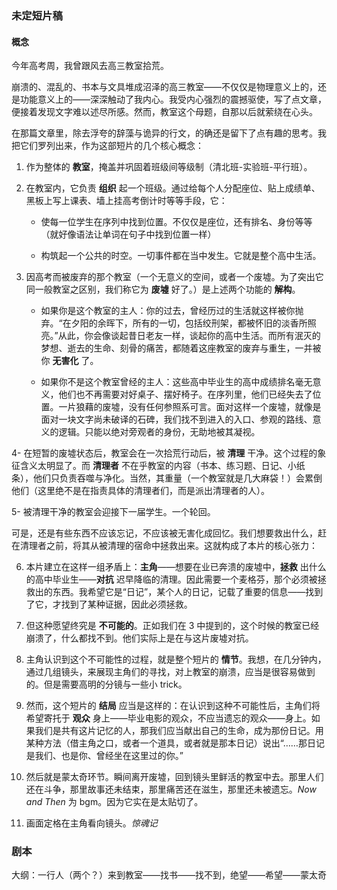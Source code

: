### 未定短片稿

#### 概念

今年高考周，我曾跟风去高三教室拾荒。

崩溃的、混乱的、书本与文具堆成沼泽的高三教室——不仅仅是物理意义上的，还是功能意义上的——深深触动了我内心。我受内心强烈的震撼驱使，写了点文章，便接着发现文字难以述尽所感。然而，教室这个母题，自那以后就萦绕在心头。

在那篇文章里，除去浮夸的辞藻与诡异的行文，的确还是留下了点有趣的思考。我把它们罗列出来，作为这部短片的几个核心概念：

1. 作为整体的 **教室**，掩盖并巩固着班级间等级制（清北班-实验班-平行班）。

2. 在教室内，它负责 **组织** 起一个班级。通过给每个人分配座位、贴上成绩单、黑板上写上课表、墙上挂高考倒计时等等手段，它：
   
   - 使每一位学生在序列中找到位置。不仅仅是座位，还有排名、身份等等（就好像语法让单词在句子中找到位置一样）
   
   - 构筑起一个公共的时空。一切事件都在当中发生。它就是整个高中生活。

3. 因高考而被废弃的那个教室（一个无意义的空间，或者一个废墟。为了突出它同一般教室之区别，我们称它为 **废墟** 好了。）是上述两个功能的 **解构**。
   
   - 如果你是这个教室的主人：你的过去，曾经历过的生活就这样被你抛弃。“在夕阳的余晖下，所有的一切，包括绞刑架，都被怀旧的淡香所照亮。”从此，你会像谈起昔日老友一样，谈起你的高中生活。而所有泯灭的梦想、逝去的生命、刻骨的痛苦，都随着这座教室的废弃与重生，一并被你 **无害化** 了。
   
   - 如果你不是这个教室曾经的主人：这些高中毕业生的高中成绩排名毫无意义，他们也不再需要对好桌子、摆好椅子。在序列里，他们已经失去了位置。一片狼藉的废墟，没有任何参照系可言。面对这样一个废墟，就像是面对一块文字尚未破译的石碑，我们找不到进入的入口、参观的路线、意义的逻辑。只能以绝对旁观者的身份，无助地被其凝视。

4- 在短暂的废墟状态后，教室会在一次拾荒行动后，被 **清理** 干净。这个过程的象征含义太明显了。而 **清理者** 不在乎教室的内容（书本、练习题、日记、小纸条），他们只负责吞噬与净化。当然，其重量（一个教室就是几大麻袋！）会累倒他们（这里绝不是在指责具体的清理者们，而是派出清理者的人）。

5- 被清理干净的教室会迎接下一届学生。一个轮回。

可是，还是有些东西不应该忘记，不应该被无害化成回忆。我们想要救出什么，赶在清理者之前，将其从被清理的宿命中拯救出来。这就构成了本片的核心张力：

6. 本片建立在这样一组矛盾上：**主角**——想要在业已奔溃的废墟中，**拯救** 出什么的高中毕业生——**对抗** 迟早降临的清理。因此需要一个麦格芬，那个必须被拯救出的东西。我希望它是“日记”，某个人的日记，记载了重要的信息——找到了它，才找到了某种证据，因此必须拯救。

7. 但这种愿望终究是 **不可能的**。正如我们在 3 中提到的，这个时候的教室已经崩溃了，什么都找不到。他们实际上是在与这片废墟对抗。

8. 主角认识到这个不可能性的过程，就是整个短片的 **情节**。我想，在几分钟内，通过几组镜头，来展现主角们的寻找，对上教室的崩溃，应当是很容易做到的。但是需要高明的分镜与一些小 trick。

9. 然而，这个短片的 **结局** 应当是这样的：在认识到这种不可能性后，主角们将希望寄托于 **观众** 身上——毕业电影的观众，不应当遗忘的观众——身上。如果我们是共有这片记忆的人，那我们应当献出自己的生命，成为那份日记。用某种方法（借主角之口，或者一个道具，或者就是那本日记）说出“……那日记是我们、也是你、曾经坐在这里过的你。”

10. 然后就是蒙太奇环节。瞬间离开废墟，回到镜头里鲜活的教室中去。那里人们还在斗争，那里故事还未结束，那里痛苦还在滋生，那里还未被遗忘。_Now and Then_ 为 bgm。因为它实在是太贴切了。

11. 画面定格在主角看向镜头。*惊魂记*



### 剧本

大纲：一行人（两个？）来到教室——找书——找不到，绝望——希望——蒙太奇




